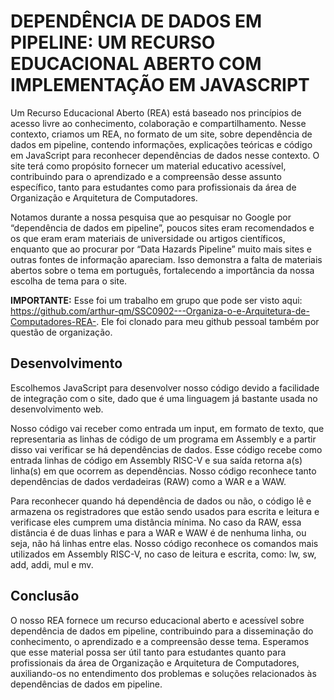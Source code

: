 # DEPENDÊNCIA DE DADOS EM PIPELINE: UM RECURSO EDUCACIONAL ABERTO COM IMPLEMENTAÇÃO EM JAVASCRIPT

Um Recurso Educacional Aberto (REA) está baseado nos princípios de acesso livre ao conhecimento, colaboração e compartilhamento. Nesse contexto, criamos um REA, no formato de um site, sobre dependência de dados em pipeline, contendo informações, explicações teóricas e código em JavaScript para reconhecer dependências de dados nesse contexto. O site terá como propósito fornecer um material educativo acessível, contribuindo para o aprendizado e a compreensão desse assunto específico, tanto para estudantes como para profissionais da área de Organização e Arquitetura de Computadores.

Notamos durante a nossa pesquisa que ao pesquisar no Google por “dependência de dados em pipeline”, poucos sites eram recomendados e os que eram eram materiais de universidade ou artigos científicos, enquanto que ao procurar por “Data Hazards Pipeline” muito mais sites e outras fontes de informação apareciam. Isso demonstra a falta de materiais abertos sobre o tema em português, fortalecendo a importância da nossa escolha de tema para o site.

__IMPORTANTE:__ Esse foi um trabalho em grupo que pode ser visto aqui: https://github.com/arthur-qm/SSC0902---Organiza-o-e-Arquitetura-de-Computadores-REA-. Ele foi clonado para meu github pessoal também por questão de organização. 

## Desenvolvimento
Escolhemos JavaScript para desenvolver nosso código devido a facilidade de integração com o site, dado que é uma linguagem já bastante usada no desenvolvimento web.

Nosso código vai receber como entrada um input, em formato de texto, que representaria as linhas de código de um programa em Assembly e a partir disso vai verificar se há dependências de dados. Esse código recebe como entrada linhas de código em Assembly RISC-V e sua saída retorna a(s) linha(s) em que ocorrem as dependências. Nosso código reconhece tanto dependências de dados verdadeiras (RAW) como a WAR e a WAW.

Para reconhecer quando há dependência de dados ou não, o código lê e armazena os registradores que estão sendo usados para escrita e leitura e verificase eles cumprem uma distância mínima. No caso da RAW, essa distância é de duas linhas e para a WAR e WAW é de nenhuma linha, ou seja, não há linhas entre elas. Nosso código reconhece os comandos mais utilizados em Assembly RISC-V, no caso de leitura e escrita, como: lw, sw, add, addi, mul e mv.

## Conclusão
O nosso REA fornece um recurso educacional aberto e acessível sobre dependência de dados em pipeline, contribuindo para a disseminação do conhecimento, o aprendizado e a compreensão desse tema. Esperamos que esse material possa ser útil tanto para estudantes quanto para profissionais da área de Organização e Arquitetura de Computadores, auxiliando-os no entendimento dos problemas e soluções relacionados às dependências de dados em pipeline.
